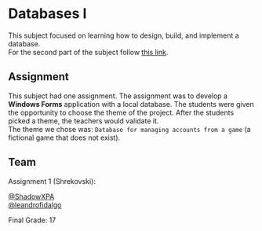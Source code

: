 # Databases I

This subject focused on learning how to design, build, and implement a database.  
For the second part of the subject follow [this link](https://github.com/ShadowXPAEdu/tpsi-databases-ii).

## Assignment

This subject had one assignment. The assignment was to develop a **Windows Forms** application with a local database. The students were given the opportunity to choose the theme of the project. After the students picked a theme, the teachers would validate it.  
The theme we chose was: `Database for managing accounts from a game` (a fictional game that does not exist).

## Team

Assignment 1 (Shrekovski):

[@ShadowXPA](https://github.com/ShadowXPA)  
[@leandrofidalgo](https://github.com/leandrofidalgo)

Final Grade: 17
